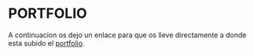# PORTFOLIO

<p>A continuacion os dejo un enlace para que os lleve directamente a donde esta subido el <a href="hhtp://juancasanchez6.github.io/portfolio-react">portfolio</a>.</p>
